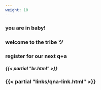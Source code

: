 ```yaml
---
weight: 10
---
```


### you are in baby!
### welcome to the tribe ツ
### register for our next q+a
##### {{< partial "br.html" >}}
### {{< partial "links/qna-link.html" >}}
